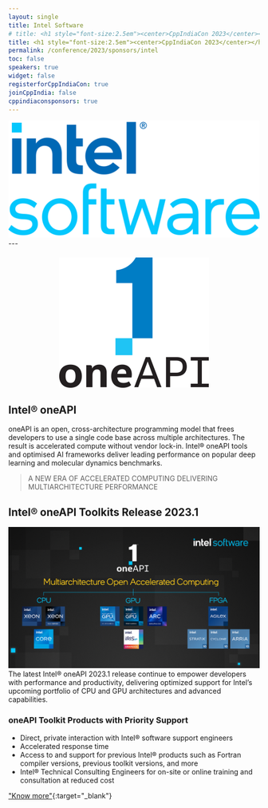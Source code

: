 ```yaml
---
layout: single
title: Intel Software
# title: <h1 style="font-size:2.5em"><center>CppIndiaCon 2023</center></h1><center><p style="font-size:1.5em">Gold Sponsor
title: <h1 style="font-size:2.5em"><center>CppIndiaCon 2023</center></h1><center><p style="font-size:1.5em">The C++ festival of India</p><p style="font-size:1.5em"><mark style="background-color:gold;"><strong>Gold Sponsor</strong></mark>
permalink: /conference/2023/sponsors/intel
toc: false
speakers: true
widget: false
registerforCppIndiaCon: true
joinCppIndia: false
cppindiaconsponsors: true
---
```


<div style="text-align: center;">
  <!-- <a href="https://www.intel.com/content/www/us/en/developer/tools/oneapi/toolkits.html"> -->
    <img src="/conference/2023/sponsors/intel.png" alt="Intel Software" title="Intel Software">
  <!-- </a> -->
</div>
---

<div style="text-align: center; margin-top: 20px;">
  <a href="https://www.intel.com/content/www/us/en/developer/tools/oneapi/toolkits.html"  target="_blank">
    <img src="/conference/2023/sponsors/intel-one-api.png" alt="Intel® oneAPI" title="Intel® oneAPI">
  </a>
</div>

## Intel® oneAPI

oneAPI is an open, cross-architecture programming model that frees developers to use a single code base across multiple architectures. The result is accelerated compute without vendor lock-in. Intel® oneAPI tools and optimised AI frameworks deliver leading performance on popular deep learning and molecular dynamics benchmarks.

> A NEW ERA OF ACCELERATED COMPUTING
> DELIVERING MULTIARCHITECTURE PERFORMANCE

## Intel® oneAPI Toolkits Release 2023.1
![Intel® oneAPI Toolkits Release ](/conference/2023/sponsors/intel1.png "Intel® oneAPI Toolkits Release ")
The latest Intel® oneAPI 2023.1 release continue to empower developers with performance and productivity, delivering optimized support for Intel’s upcoming portfolio of CPU and GPU architectures and advanced capabilities.

### oneAPI Toolkit Products with Priority Support
- Direct, private interaction with Intel® software support engineers
- Accelerated response time
- Access to and support for previous Intel® products such as Fortran compiler versions, previous toolkit versions, and more
- Intel® Technical Consulting Engineers for on-site or online training and consultation at reduced cost

["Know more"](https://www.intel.com/content/www/us/en/developer/tools/oneapi/toolkits.html){:target="_blank"} 

